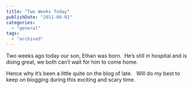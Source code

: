 ```yaml
---
title: "Two Weeks Today"
publishDate: "2011-06-01"
categories: 
  - "general"
tags:
  - "archived"
---
```


Two weeks ago today our son, Ethan was born.  He’s still in hospital and is doing great, we both can’t wait for him to come home.

Hence why it’s been a little quite on the blog of late.   Will do my best to keep on blogging during this exciting and scary time.
